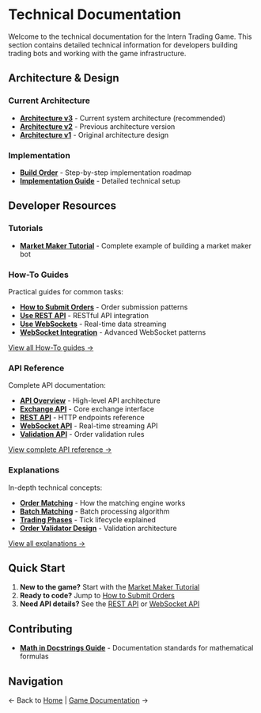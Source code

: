 # Technical Documentation

Welcome to the technical documentation for the Intern Trading Game. This section contains detailed technical information for developers building trading bots and working with the game infrastructure.

## Architecture & Design

### Current Architecture

- **[Architecture v3](architecture-v3.md)** - Current system architecture (recommended)
- **[Architecture v2](architecture-v2.md)** - Previous architecture version
- **[Architecture v1](architecture.md)** - Original architecture design

### Implementation

- **[Build Order](build-order.md)** - Step-by-step implementation roadmap
- **[Implementation Guide](implementation-guide.md)** - Detailed technical setup

## Developer Resources

### Tutorials

- **[Market Maker Tutorial](tutorials/market-maker-tutorial.md)** - Complete example of building a market maker bot

### How-To Guides

Practical guides for common tasks:
- **[How to Submit Orders](how-to/how-to-submit-orders.md)** - Order submission patterns
- **[Use REST API](how-to/use-rest-api.md)** - RESTful API integration
- **[Use WebSockets](how-to/use-websockets.md)** - Real-time data streaming
- **[WebSocket Integration](how-to/websocket-integration.md)** - Advanced WebSocket patterns

[View all How-To guides →](how-to/index.md)

### API Reference

Complete API documentation:
- **[API Overview](reference/api-overview.md)** - High-level API architecture
- **[Exchange API](reference/exchange-api.md)** - Core exchange interface
- **[REST API](reference/rest-api.md)** - HTTP endpoints reference
- **[WebSocket API](reference/websocket-api.md)** - Real-time streaming API
- **[Validation API](reference/validation-api.md)** - Order validation rules

[View complete API reference →](reference/index.md)

### Explanations

In-depth technical concepts:
- **[Order Matching](explanation/order-matching.md)** - How the matching engine works
- **[Batch Matching](explanation/batch-matching.md)** - Batch processing algorithm
- **[Trading Phases](explanation/trading-phases.md)** - Tick lifecycle explained
- **[Order Validator Design](explanation/order-validator-design.md)** - Validation architecture

[View all explanations →](explanation/index.md)

## Quick Start

1. **New to the game?** Start with the [Market Maker Tutorial](tutorials/market-maker-tutorial.md)
2. **Ready to code?** Jump to [How to Submit Orders](how-to/how-to-submit-orders.md)
3. **Need API details?** See the [REST API](reference/rest-api.md) or [WebSocket API](reference/websocket-api.md)

## Contributing

- **[Math in Docstrings Guide](contributing/docstring-math-guide.md)** - Documentation standards for mathematical formulas

## Navigation

← Back to [Home](../index.md) | [Game Documentation](../game/overview.md) →
